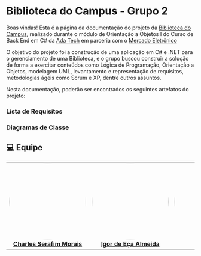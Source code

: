 # Biblioteca do Campus - Grupo 2

Boas vindas! Esta é a página da documentação do projeto da [Biblioteca do Campus](https://github.com/charles-serafim/AdaTech.BibliotecaDoCampus), realizado durante o módulo de Orientação a Objetos I do Curso de Back End em C# da [Ada Tech](https://ada.tech/) em parceria com o [Mercado Eletrônico](https://www.me.com.br/)


O objetivo do projeto foi a construção de uma aplicação em C# e .NET para o gerenciamento de uma Biblioteca, e o grupo buscou construir a solução de forma a exercitar conteúdos como Lógica de Programação, Orientação a Objetos, modelagem UML, levantamento e representação de requisitos, metodologias ágeis como Scrum e XP, dentre outros assuntos.


Nesta documentação, poderão ser encontrados os seguintes artefatos do projeto:

### Lista de Requisitos
### Diagramas de Classe


## 💻 Equipe


[//]: # (seria melhor deixar essa parte em html)
<div>
  <table>
    <tr>
        <td align="center"><a href="https://github.com/charles-serafim" target="_blank"><img style="border-radius: 50%;" src="https://avatars.githubusercontent.com/u/75335915?v=4" width="205px;"><br /><b>Charles Serafim Morais</b></a><br /><a href="https://github.com/charles-serafim" target="_blank"></a>
        </td>
        <td align="center"><a href="https://github.com/EA-Igor" target="_blank"><img style="border-radius: 50%;" src="https://avatars.githubusercontent.com/u/133886779?v=4" width="205px;"><br /><b>Igor de Eça Almeida</b></a><br /><a href="https://github.com/EA-Igor" target="_blank"></a>
        </td>
        <td align="center"><a href="https://github.com/luhyxi" target="_blank"><img style="border-radius: 50%;" src="https://avatars.githubusercontent.com/u/125469882?v=4" width="205px;"><br /><b>Luana Ritter</b></a><br /><a href="https://github.com/luhyxi" target="_blank"></a>
        </td>
        <td align="center"><a href="https://github.com/MonalisaFB" target="_blank"><img style="border-radius: 50%;" src="https://avatars.githubusercontent.com/u/142239212?v=4" width="205px;"><br /><b>Monalisa Freitas de Brito</b></a><br /><a href="https://github.com/MonalisaFB" target="_blank"></a>
        </td>
        <td align="center"><a href="https://github.com/Pedr0Siqueira" target="_blank"><img style="border-radius: 50%;" src="https://avatars.githubusercontent.com/u/146038715?v=4" width="205px;"><br /><b>Pedro Siqueira</b></a><br /><a href="https://github.com/Pedr0Siqueira" target="_blank"></a>
        </td>
        <td align="center"><a href="https://github.com/vinicius-de-souza" target="_blank"><img style="border-radius: 50%;" src="https://avatars.githubusercontent.com/u/89946937?v=4" width="205px;"><br /><b>Vinicius de Souza</b></a><br /><a href="https://github.com/vinicius-de-souza" target="_blank"></a>
        </td>
        <td align="center"><a href="https://github.com/Montaguine" target="_blank"><img style="border-radius: 50%;" src="https://avatars.githubusercontent.com/u/108194047?v=4" width="205px;"><br /><b>Yuri Cifuentes</b></a><br /><a href="https://github.com/Montaguine" target="_blank"></a>
        </td>
    </tr>
  </table>
</div>